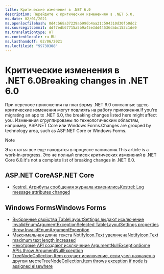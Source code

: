 ```yaml
---
title: Критические изменения в .NET 6.0
description: Перейдите к критическим изменениям в .NET 6.0.
ms.date: 02/01/2021
ms.openlocfilehash: 0d4cb68a37229ab996b4aa21c594310d30fb0dd2
ms.sourcegitcommit: ddf7edb67715a5b9a45e3dd44536dabc153c1de0
ms.translationtype: HT
ms.contentlocale: ru-RU
ms.lasthandoff: 02/06/2021
ms.locfileid: "99730308"
---
```

# <a name="breaking-changes-in-net-60"></a><span data-ttu-id="dcfd6-103">Критические изменения в .NET 6.0</span><span class="sxs-lookup"><span data-stu-id="dcfd6-103">Breaking changes in .NET 6.0</span></span>

<span data-ttu-id="dcfd6-104">При переносе приложения на платформу .NET 6.0 описанные здесь критические изменения могут повлиять на работу приложения.</span><span class="sxs-lookup"><span data-stu-id="dcfd6-104">If you're migrating an app to .NET 6.0, the breaking changes listed here might affect you.</span></span> <span data-ttu-id="dcfd6-105">Изменения сгруппированы по технологическим областям, например, ASP.NET Core или Windows Forms.</span><span class="sxs-lookup"><span data-stu-id="dcfd6-105">Changes are grouped by technology area, such as ASP.NET Core or Windows Forms.</span></span>

> [!NOTE]
> <span data-ttu-id="dcfd6-106">Эта статья все еще находится в процессе написания.</span><span class="sxs-lookup"><span data-stu-id="dcfd6-106">This article is a work-in-progress.</span></span> <span data-ttu-id="dcfd6-107">Это не полный список критических изменений в .NET Core 6.0.</span><span class="sxs-lookup"><span data-stu-id="dcfd6-107">It's not a complete list of breaking changes in .NET 6.0.</span></span>

## <a name="aspnet-core"></a><span data-ttu-id="dcfd6-108">ASP.NET Core</span><span class="sxs-lookup"><span data-stu-id="dcfd6-108">ASP.NET Core</span></span>

- [<span data-ttu-id="dcfd6-109">Kestrel. Атрибуты сообщения журнала изменились</span><span class="sxs-lookup"><span data-stu-id="dcfd6-109">Kestrel: Log message attributes changed</span></span>](aspnet-core/6.0/kestrel-log-message-attributes-changed.md)

## <a name="windows-forms"></a><span data-ttu-id="dcfd6-110">Windows Forms</span><span class="sxs-lookup"><span data-stu-id="dcfd6-110">Windows Forms</span></span>

- [<span data-ttu-id="dcfd6-111">Выбранные свойства TableLayoutSettings выдают исключение InvalidEnumArgumentException</span><span class="sxs-lookup"><span data-stu-id="dcfd6-111">Selected TableLayoutSettings properties throw InvalidEnumArgumentException</span></span>](windows-forms/6.0/tablelayoutsettings-apis-throw-invalidenumargumentexception.md)
- [<span data-ttu-id="dcfd6-112">Максимальная длина текста NotifyIcon.Text увеличена</span><span class="sxs-lookup"><span data-stu-id="dcfd6-112">NotifyIcon.Text maximum text length increased</span></span>](windows-forms/6.0/notifyicon-text-max-text-length-increased.md)
- [<span data-ttu-id="dcfd6-113">Некоторые API создают исключение ArgumentNullException</span><span class="sxs-lookup"><span data-stu-id="dcfd6-113">Some APIs throw ArgumentNullException</span></span>](windows-forms/6.0/apis-throw-argumentnullexception.md)
- [<span data-ttu-id="dcfd6-114">TreeNodeCollection.Item создает исключение, если узел назначен в другом месте</span><span class="sxs-lookup"><span data-stu-id="dcfd6-114">TreeNodeCollection.Item throws exception if node is assigned elsewhere</span></span>](windows-forms/6.0/treenodecollection-item-throws-argumentexception.md)
